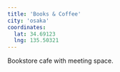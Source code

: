 ```yaml
---
title: 'Books & Coffee'
city: 'osaka'
coordinates:
  lat: 34.69123
  lng: 135.50321
---
```


Bookstore cafe with meeting space.
